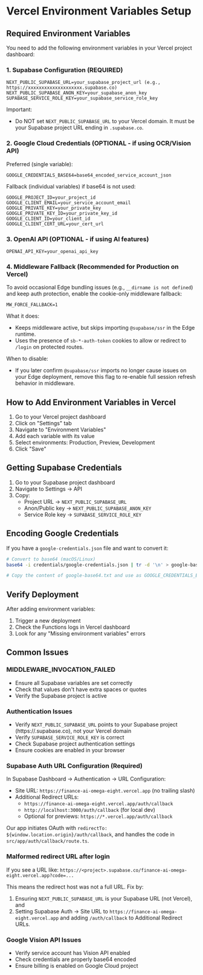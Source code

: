 # Vercel Environment Variables Setup

## Required Environment Variables

You need to add the following environment variables in your Vercel project dashboard:

### 1. Supabase Configuration (REQUIRED)
```
NEXT_PUBLIC_SUPABASE_URL=your_supabase_project_url (e.g., https://xxxxxxxxxxxxxxxxxxxx.supabase.co)
NEXT_PUBLIC_SUPABASE_ANON_KEY=your_supabase_anon_key
SUPABASE_SERVICE_ROLE_KEY=your_supabase_service_role_key
```

Important:
- Do NOT set `NEXT_PUBLIC_SUPABASE_URL` to your Vercel domain. It must be your Supabase project URL ending in `.supabase.co`.

### 2. Google Cloud Credentials (OPTIONAL - if using OCR/Vision API)
Preferred (single variable):
```
GOOGLE_CREDENTIALS_BASE64=base64_encoded_service_account_json
```

Fallback (individual variables) if base64 is not used:
```
GOOGLE_PROJECT_ID=your_project_id
GOOGLE_CLIENT_EMAIL=your_service_account_email
GOOGLE_PRIVATE_KEY=your_private_key
GOOGLE_PRIVATE_KEY_ID=your_private_key_id
GOOGLE_CLIENT_ID=your_client_id
GOOGLE_CLIENT_CERT_URL=your_cert_url
```

### 3. OpenAI API (OPTIONAL - if using AI features)
```
OPENAI_API_KEY=your_openai_api_key
```

### 4. Middleware Fallback (Recommended for Production on Vercel)
To avoid occasional Edge bundling issues (e.g., `__dirname is not defined`) and keep auth protection, enable the cookie-only middleware fallback:

```
MW_FORCE_FALLBACK=1
```

What it does:
- Keeps middleware active, but skips importing `@supabase/ssr` in the Edge runtime.
- Uses the presence of `sb-*-auth-token` cookies to allow or redirect to `/login` on protected routes.

When to disable:
- If you later confirm `@supabase/ssr` imports no longer cause issues on your Edge deployment, remove this flag to re-enable full session refresh behavior in middleware.

## How to Add Environment Variables in Vercel

1. Go to your Vercel project dashboard
2. Click on "Settings" tab
3. Navigate to "Environment Variables"
4. Add each variable with its value
5. Select environments: Production, Preview, Development
6. Click "Save"

## Getting Supabase Credentials

1. Go to your Supabase project dashboard
2. Navigate to Settings → API
3. Copy:
   - Project URL → `NEXT_PUBLIC_SUPABASE_URL`
   - Anon/Public key → `NEXT_PUBLIC_SUPABASE_ANON_KEY`
   - Service Role key → `SUPABASE_SERVICE_ROLE_KEY`

## Encoding Google Credentials

If you have a `google-credentials.json` file and want to convert it:

```bash
# Convert to base64 (macOS/Linux)
base64 -i credentials/google-credentials.json | tr -d '\n' > google-base64.txt

# Copy the content of google-base64.txt and use as GOOGLE_CREDENTIALS_BASE64
```

## Verify Deployment

After adding environment variables:
1. Trigger a new deployment
2. Check the Functions logs in Vercel dashboard
3. Look for any "Missing environment variables" errors

## Common Issues

### MIDDLEWARE_INVOCATION_FAILED
- Ensure all Supabase variables are set correctly
- Check that values don't have extra spaces or quotes
- Verify the Supabase project is active

### Authentication Issues
- Verify `NEXT_PUBLIC_SUPABASE_URL` points to your Supabase project (https://<project>.supabase.co), not your Vercel domain
- Verify `SUPABASE_SERVICE_ROLE_KEY` is correct
- Check Supabase project authentication settings
- Ensure cookies are enabled in your browser

### Supabase Auth URL Configuration (Required)
In Supabase Dashboard → Authentication → URL Configuration:
- Site URL: `https://finance-ai-omega-eight.vercel.app` (no trailing slash)
- Additional Redirect URLs:
   - `https://finance-ai-omega-eight.vercel.app/auth/callback`
   - `http://localhost:3000/auth/callback` (for local dev)
   - Optional for previews: `https://*.vercel.app/auth/callback`

Our app initiates OAuth with `redirectTo: ${window.location.origin}/auth/callback`, and handles the code in `src/app/auth/callback/route.ts`.

### Malformed redirect URL after login
If you see a URL like:
`https://<project>.supabase.co/finance-ai-omega-eight.vercel.app?code=...`

This means the redirect host was not a full URL. Fix by:
1) Ensuring `NEXT_PUBLIC_SUPABASE_URL` is your Supabase URL (not Vercel), and
2) Setting Supabase Auth → Site URL to `https://finance-ai-omega-eight.vercel.app` and adding `/auth/callback` to Additional Redirect URLs.

### Google Vision API Issues
- Verify service account has Vision API enabled
- Check credentials are properly base64 encoded
- Ensure billing is enabled on Google Cloud project